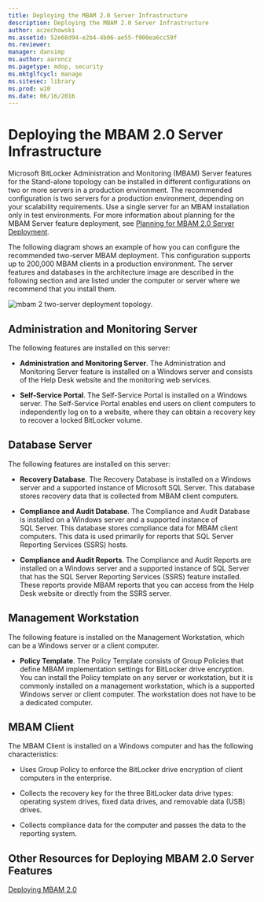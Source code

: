 ```yaml
---
title: Deploying the MBAM 2.0 Server Infrastructure
description: Deploying the MBAM 2.0 Server Infrastructure
author: aczechowski
ms.assetid: 52e68d94-e2b4-4b06-ae55-f900ea6cc59f
ms.reviewer: 
manager: dansimp
ms.author: aaroncz
ms.pagetype: mdop, security
ms.mktglfcycl: manage
ms.sitesec: library
ms.prod: w10
ms.date: 06/16/2016
---
```



# Deploying the MBAM 2.0 Server Infrastructure


Microsoft BitLocker Administration and Monitoring (MBAM) Server features for the Stand-alone topology can be installed in different configurations on two or more servers in a production environment. The recommended configuration is two servers for a production environment, depending on your scalability requirements. Use a single server for an MBAM installation only in test environments. For more information about planning for the MBAM Server feature deployment, see [Planning for MBAM 2.0 Server Deployment](planning-for-mbam-20-server-deployment-mbam-2.md).

The following diagram shows an example of how you can configure the recommended two-server MBAM deployment. This configuration supports up to 200,000 MBAM clients in a production environment. The server features and databases in the architecture image are described in the following section and are listed under the computer or server where we recommend that you install them.

![mbam 2 two-server deployment topology.](images/mbam2-3-servers.gif)

## Administration and Monitoring Server


The following features are installed on this server:

-   **Administration and Monitoring Server**. The Administration and Monitoring Server feature is installed on a Windows server and consists of the Help Desk website and the monitoring web services.

-   **Self-Service Portal**. The Self-Service Portal is installed on a Windows server. The Self-Service Portal enables end users on client computers to independently log on to a website, where they can obtain a recovery key to recover a locked BitLocker volume.

## Database Server


The following features are installed on this server:

-   **Recovery Database**. The Recovery Database is installed on a Windows server and a supported instance of Microsoft SQL Server. This database stores recovery data that is collected from MBAM client computers.

-   **Compliance and Audit Database**. The Compliance and Audit Database is installed on a Windows server and a supported instance of SQL Server. This database stores compliance data for MBAM client computers. This data is used primarily for reports that SQL Server Reporting Services (SSRS) hosts.

-   **Compliance and Audit Reports**. The Compliance and Audit Reports are installed on a Windows server and a supported instance of SQL Server that has the SQL Server Reporting Services (SSRS) feature installed. These reports provide MBAM reports that you can access from the Help Desk website or directly from the SSRS server.

## Management Workstation


The following feature is installed on the Management Workstation, which can be a Windows server or a client computer.

-   **Policy Template**. The Policy Template consists of Group Policies that define MBAM implementation settings for BitLocker drive encryption. You can install the Policy template on any server or workstation, but it is commonly installed on a management workstation, which is a supported Windows server or client computer. The workstation does not have to be a dedicated computer.

## <a href="" id="---------mbam-client"></a> MBAM Client


The MBAM Client is installed on a Windows computer and has the following characteristics:

-   Uses Group Policy to enforce the BitLocker drive encryption of client computers in the enterprise.

-   Collects the recovery key for the three BitLocker data drive types: operating system drives, fixed data drives, and removable data (USB) drives.

-   Collects compliance data for the computer and passes the data to the reporting system.

## Other Resources for Deploying MBAM 2.0 Server Features


[Deploying MBAM 2.0](deploying-mbam-20-mbam-2.md)

 

 





